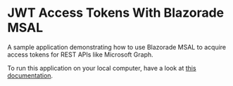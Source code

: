 # JWT Access Tokens With Blazorade MSAL
A sample application demonstrating how to use Blazorade MSAL to acquire access tokens for REST APIs like Microsoft Graph.

To run this application on your local computer, have a look at [this documentation](./GraphClientSample/readme.md).
